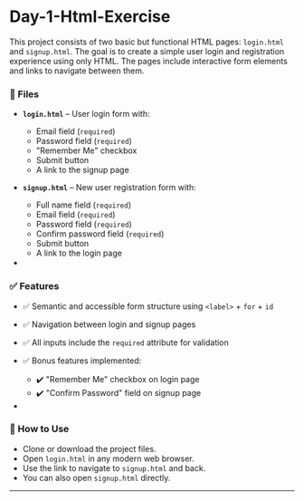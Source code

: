 
# Day-1-Html-Exercise

This project consists of two basic but functional HTML pages: `login.html` and `signup.html`. The goal is to create a simple user login and registration experience using only HTML. The pages include interactive form elements and links to navigate between them.


### 📁 Files

- **`login.html`** – User login form with:
  - Email field (`required`)
  - Password field (`required`)
  - "Remember Me" checkbox
  - Submit button
  - A link to the signup page

- **`signup.html`** – New user registration form with:
  - Full name field (`required`)
  - Email field (`required`)
  - Password field (`required`)
  - Confirm password field (`required`)
  - Submit button
  - A link to the login page

-

### ✅ Features

- ✅ Semantic and accessible form structure using `<label>` + `for` + `id`
- ✅ Navigation between login and signup pages
- ✅ All inputs include the `required` attribute for validation
- ✅ Bonus features implemented:
  - ✔️ "Remember Me" checkbox on login page
  - ✔️ "Confirm Password" field on signup page

-

### 🚀 How to Use

- Clone or download the project files.
- Open `login.html` in any modern web browser.
- Use the link to navigate to `signup.html` and back.
- You can also open `signup.html` directly.

---

